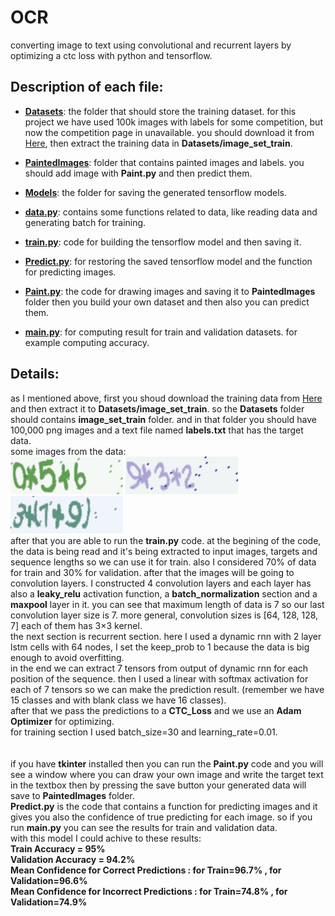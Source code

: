 # OCR
converting image to text using convolutional and recurrent layers by optimizing a ctc loss with python and tensorflow.

## Description of each file:

* [**Datasets**](Datasets/): the folder that should store the training dataset. for this project we have used 100k images with labels for some competition, but now the competition page in unavailable. you should download it from [Here](https://github.com/watsonyanghx/CNN_LSTM_CTC_Tensorflow/issues/2), then extract the training data in **Datasets/image_set_train**.

* [**PaintedImages**](PaintedImages/): folder that contains painted images and labels. you should add image with **Paint.py** and then predict them.

* [**Models**](Models/): the folder for saving the generated tensorflow models.

* [**data.py**](data.py): contains some functions related to data, like reading data and generating batch for training.

* [**train.py**](train.py): code for building the tensorflow model and then saving it.

* [**Predict.py**](Predict.py): for restoring the saved tensorflow model and the function for predicting images.

* [**Paint.py**](Paint.py): the code for drawing images and saving it to **PaintedImages** folder then you build your own dataset and then also you can predict them.

* [**main.py**](main.py): for computing result for train and validation datasets. for example computing accuracy.

## Details:

as I mentioned above, first you shoud download the training data from [Here](https://github.com/watsonyanghx/CNN_LSTM_CTC_Tensorflow/issues/2) and then extract it to **Datasets/image_set_train**. so the **Datasets** folder should contains **image_set_train** folder. and in that folder you should have 100,000 png images and a text file named **labels.txt** that has the target data. <br>
some images from the data: <br>
![example 1](445.png)
![example 2](446.png)
![example 3](447.png)
<br>
after that you are able to run the **train.py** code. at the begining of the code, the data is being read and it's being extracted to input images, targets and sequence lengths so we can use it for train. also I considered 70% of data for train and 30% for validation.
after that the images will be going to convolution layers. I constructed 4 convolution layers and each layer has also a **leaky_relu** activation function, a **batch_normalization** section and a **maxpool** layer in it.
you can see that maximum length of data is 7 so our last convolution layer size is 7.
more general, convolution sizes is [64, 128, 128, 7] each of them has 3×3 kernel.
<br>
the next section is recurrent section. here I used a dynamic rnn with 2 layer lstm cells with 64 nodes, I set the keep_prob to 1 because the data is big enough to avoid overfitting.
<br>
in the end we can extract 7 tensors from output of dynamic rnn for each position of the sequence. then I used a linear with softmax activation for each of 7 tensors so we can make the prediction result. (remember we have 15 classes and with blank class we have 16 classes).
<br> after that we pass the predictions to a **CTC_Loss** and we use an **Adam Optimizer** for optimizing.
<br>
for training section I used batch_size=30 and learning_rate=0.01.
<br><br><br>
if you have **tkinter** installed then you can run the **Paint.py** code and you will see a window where you can draw your own image and write the target text in the textbox then by pressing the save button your generated data will save to **PaintedImages** folder.
<br>
**Predict.py** is the code that contains a function for predicting images and it gives you also the confidence of true predicting for each image. so if you run **main.py** you can see the results for train and validation data. <br>
with this model I could achive to these results: <br>
**Train Accuracy = 95%** <br>
**Validation Accuracy = 94.2%** <br>
**Mean Confidence for Correct Predictions :  for Train=96.7% , for Validation=96.6%** <br>
**Mean Confidence for Incorrect Predictions : for Train=74.8% , for Validation=74.9%** <br>


